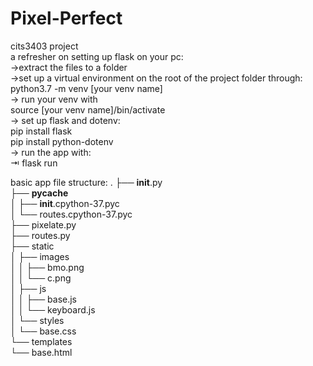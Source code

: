 # Pixel-Perfect
cits3403 project  
a refresher on setting up flask on your pc:  
->extract the files to a folder  
->set up a virtual environment on the root of the project folder through:  
                  python3.7 -m venv [your venv name]  
-> run your venv with   
        source  [your venv name]/bin/activate  
-> set up flask and dotenv:   
            pip install flask  
            pip install python-dotenv  
 -> run the app with:  
    ⇥ flask run  

basic app file structure:
.
├── __init__.py  
├── __pycache__  
│   ├── __init__.cpython-37.pyc  
│   └── routes.cpython-37.pyc  
├── pixelate.py  
├── routes.py  
├── static  
│   ├── images  
│   │   ├── bmo.png  
│   │   └── c.png  
│   ├── js  
│   │   ├── base.js  
│   │   └── keyboard.js  
│   └── styles  
│       └── base.css  
└── templates  
    └── base.html  
  
